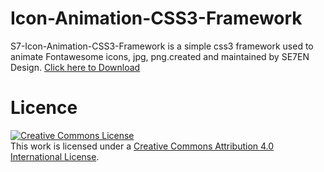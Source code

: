 # Icon-Animation-CSS3-Framework
S7-Icon-Animation-CSS3-Framework is a simple css3 framework used to animate Fontawesome icons, jpg, png.created and maintained by SE7EN Design.
<a href="http://www.webseven.tk/View/Icon%20Animation%20CSS3%20Framework/iconani.htm">Click here to Download</a>
# Licence
<a rel="license" href="http://creativecommons.org/licenses/by/4.0/" class="w3-text-white w3-hover-text-white"><img alt="Creative Commons License" style="border-width:0" src="https://i.creativecommons.org/l/by/4.0/88x31.png" class="w3-margin-bottom" /></a><br /><span class="w3-text-white w3-hover-text-white">This work is licensed under a </span><a rel="license" href="http://creativecommons.org/licenses/by/4.0/" class="w3-text-white w3-hover-text-white">Creative Commons Attribution 4.0 International License</a>.
